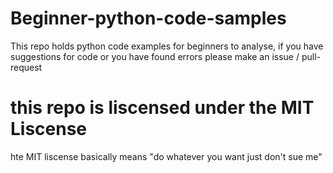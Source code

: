 # Beginner-python-code-samples

This repo holds python code examples for beginners to analyse, if you have suggestions for code or you have found errors please make an issue / pull-request

# this repo is liscensed under the MIT Liscense
hte MIT liscense basically means "do whatever you want just don't sue me"


